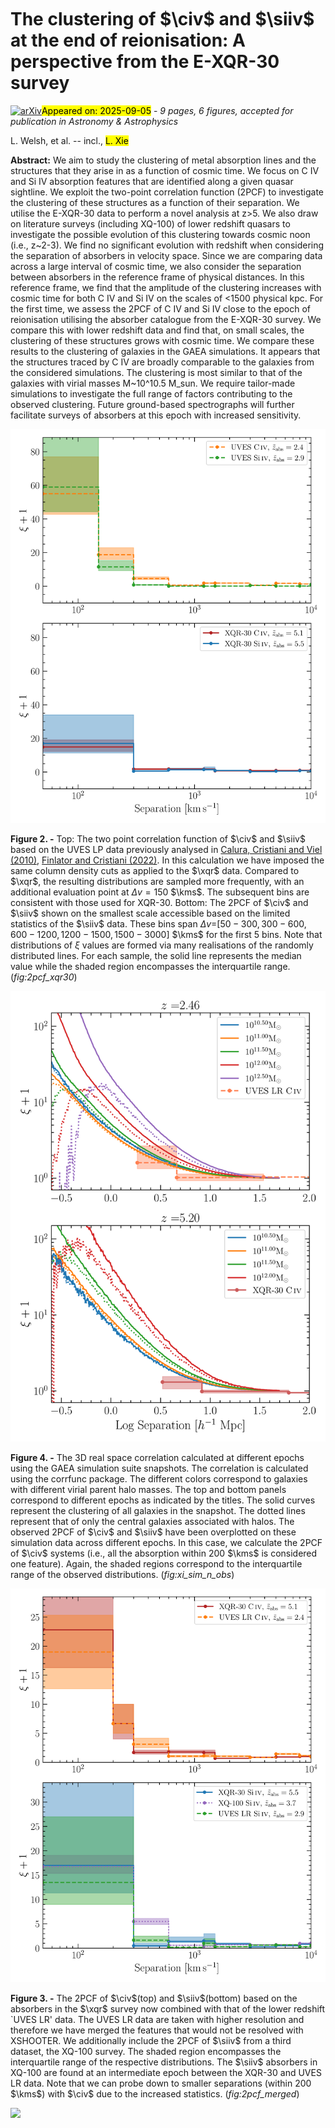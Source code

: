 <div class="macros" style="visibility:hidden;">
$\newcommand{\ensuremath}{}$
$\newcommand{\xspace}{}$
$\newcommand{\object}[1]{\texttt{#1}}$
$\newcommand{\farcs}{{.}''}$
$\newcommand{\farcm}{{.}'}$
$\newcommand{\arcsec}{''}$
$\newcommand{\arcmin}{'}$
$\newcommand{\ion}[2]{#1#2}$
$\newcommand{\textsc}[1]{\textrm{#1}}$
$\newcommand{\hl}[1]{\textrm{#1}}$
$\newcommand{\footnote}[1]{}$
$\newcommand{\xqr}{E-XQR-30}$
$\newcommand{\fe}[1]{Fe {\sc ii}~\lambda#1}$
$\newcommand{\civ}{C {\sc iv}}$
$\newcommand{\siiv}{Si {\sc iv}}$
$\newcommand{\cf}{\xi(v, v+\Delta v)}$
$\newcommand{\md}{\Omega_{\rm C \textsc{iv}}}$
$\newcommand{\kms}{km s^{-1}}$
$\newcommand{\comment}[1]{\textcolor{blue}{#1} }$</div>



<div id="title">

# The clustering of $\civ$ and $\siiv$ at the end of reionisation: A perspective from the E-XQR-30 survey

</div>
<div id="comments">

[![arXiv](https://img.shields.io/badge/arXiv-2509.03585-b31b1b.svg)](https://arxiv.org/abs/2509.03585)<mark>Appeared on: 2025-09-05</mark> -  _9 pages, 6 figures, accepted for publication in Astronomy & Astrophysics_

</div>
<div id="authors">

L. Welsh, et al. -- incl., <mark>L. Xie</mark>

</div>
<div id="abstract">

**Abstract:**            We aim to study the clustering of metal absorption lines and the structures that they arise in as a function of cosmic time. We focus on C IV and Si IV absorption features that are identified along a given quasar sightline. We exploit the two-point correlation function (2PCF) to investigate the clustering of these structures as a function of their separation. We utilise the E-XQR-30 data to perform a novel analysis at z>5. We also draw on literature surveys (including XQ-100) of lower redshift quasars to investigate the possible evolution of this clustering towards cosmic noon (i.e., z~2-3). We find no significant evolution with redshift when considering the separation of absorbers in velocity space. Since we are comparing data across a large interval of cosmic time, we also consider the separation between absorbers in the reference frame of physical distances. In this reference frame, we find that the amplitude of the clustering increases with cosmic time for both C IV and Si IV on the scales of <1500 physical kpc. For the first time, we assess the 2PCF of C IV and Si IV close to the epoch of reionisation utilising the absorber catalogue from the E-XQR-30 survey. We compare this with lower redshift data and find that, on small scales, the clustering of these structures grows with cosmic time. We compare these results to the clustering of galaxies in the GAEA simulations. It appears that the structures traced by C IV are broadly comparable to the galaxies from the considered simulations. The clustering is most similar to that of the galaxies with virial masses M~10^10.5 M_sun. We require tailor-made simulations to investigate the full range of factors contributing to the observed clustering. Future ground-based spectrographs will further facilitate surveys of absorbers at this epoch with increased sensitivity.         

</div>

<div id="div_fig1">

<img src="tmp_2509.03585/./Figures/2PCF_1000_LP_umerged_XQR30_scales_tot_new_chains_c63_step.png" alt="Fig2" width="100%"/>

**Figure 2. -** Top: The two point correlation function of $\civ$ and $\siiv$ based on the UVES LP data previously analysed in [Calura, Cristiani and Viel (2010)](), [Finlator and Cristiani (2022)](). In this  calculation we have imposed the same column density cuts as applied to the $\xqr$ data. Compared to $\xqr$, the resulting distributions are sampled more frequently, with an additional  evaluation point at $\Delta v = 150$ $\kms$. The subsequent bins are consistent with those used for XQR-30. Bottom: The 2PCF of $\civ$ and $\siiv$ shown on the smallest scale accessible based on the limited statistics of the $\siiv$ data. These bins span $\Delta v=$[$50-300, 300-600, 600-1200, 1200-1500, 1500-3000$] $\kms$ for the first 5 bins. Note that distributions of $\xi$ values are formed via many realisations of the randomly distributed lines. For each sample, the solid line represents the median value while the shaded region encompasses the interquartile range. (*fig:2pcf_xqr30*)

</div>
<div id="div_fig2">

<img src="tmp_2509.03585/./Figures/fin_2PCF_merged_b2_complete_zsplit_w_sim_mpc_civ_sys_new_kpc_conv_steps.png" alt="Fig4" width="100%"/>

**Figure 4. -** The 3D real space correlation calculated at different epochs using the GAEA simulation suite snapshots. The correlation is calculated using the corrfunc package. The different colors correspond to galaxies with different virial parent halo masses. The top and bottom panels correspond to different epochs as indicated by the titles. The solid curves represent the clustering of all galaxies in the snapshot. The dotted lines represent that of only the central galaxies associated with halos. The observed 2PCF of $\civ$ and $\siiv$ have been overplotted on these simulation data across different epochs. In this case, we calculate the 2PCF of $\civ$ systems (i.e., all the absorption within 200 $\kms$ is considered one feature). Again, the shaded regions correspond to the interquartile range of the observed distributions.  (*fig:xi_sim_n_obs*)

</div>
<div id="div_fig3">

<img src="tmp_2509.03585/./Figures/2PCF_complete_1000_2pan_kms_mult_bins_tot_new_chains_step.png" alt="Fig3" width="100%"/>

**Figure 3. -** The 2PCF of $\civ$(top) and $\siiv$(bottom) based on the absorbers in the $\xqr$ survey now combined with that of the lower redshift `UVES LR' data. The UVES LR data are taken with higher resolution and therefore we have merged the features that would not be resolved with XSHOOTER. We additionally include the 2PCF of $\siiv$ from a third dataset, the XQ-100 survey. The shaded region encompasses the interquartile range of the respective distributions. The $\siiv$ absorbers in XQ-100 are found at an intermediate epoch between the XQR-30 and UVES LR data. Note that we can probe down to smaller separations (within 200 $\kms$) with $\civ$ due to the increased statistics.  (*fig:2pcf_merged*)

</div><div id="qrcode"><img src=https://api.qrserver.com/v1/create-qr-code/?size=100x100&data="https://arxiv.org/abs/2509.03585"></div>